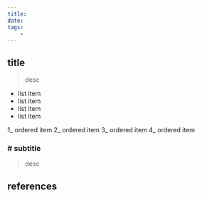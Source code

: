 ```yaml
---
title: 
date: 
tags:
    - 
---
```


## title
> desc

- list item
- list item
- list item
- list item

 1_ ordered item
 2_ ordered item
 3_ ordered item
 4_ ordered item


### # subtitle
> desc


## references
